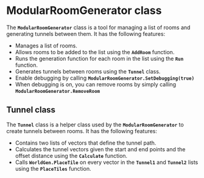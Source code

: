 # ModularRoomGenerator class

The **`ModularRoomGenerator`** class is a tool for managing a list of rooms and generating tunnels between them. It has the following features:

- Manages a list of rooms.
- Allows rooms to be added to the list using the **`AddRoom`** function.
- Runs the generation function for each room in the list using the **`Run`** function.
- Generates tunnels between rooms using the **`Tunnel`** class.
- Enable debugging by calling **`ModularRoomGenerator.SetDebugging(true)`**
- When debugging is on, you can remove rooms by simply calling **`ModularRoomGenerator.RemoveRoom`**
  
## Tunnel class

The **`Tunnel`** class is a helper class used by the **`ModularRoomGenerator`** to create tunnels between rooms. It has the following features:

- Contains two lists of vectors that define the tunnel path.
- Calculates the tunnel vectors given the start and end points and the offset distance using the **`Calculate`** function.
- Calls **`WorldGen.PlaceTile`** on every vector in the **`Tunnel1`** and **`Tunnel2`** lists using the **`PlaceTiles`** function.